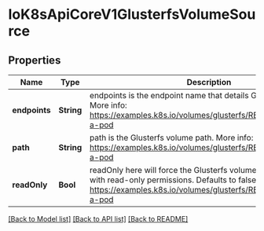 # IoK8sApiCoreV1GlusterfsVolumeSource


## Properties
Name | Type | Description | Notes
------------ | ------------- | ------------- | -------------
**endpoints** | **String** | endpoints is the endpoint name that details Glusterfs topology. More info: https://examples.k8s.io/volumes/glusterfs/README.md#create-a-pod | [default to nothing]
**path** | **String** | path is the Glusterfs volume path. More info: https://examples.k8s.io/volumes/glusterfs/README.md#create-a-pod | [default to nothing]
**readOnly** | **Bool** | readOnly here will force the Glusterfs volume to be mounted with read-only permissions. Defaults to false. More info: https://examples.k8s.io/volumes/glusterfs/README.md#create-a-pod | [optional] [default to nothing]


[[Back to Model list]](../README.md#models) [[Back to API list]](../README.md#api-endpoints) [[Back to README]](../README.md)


